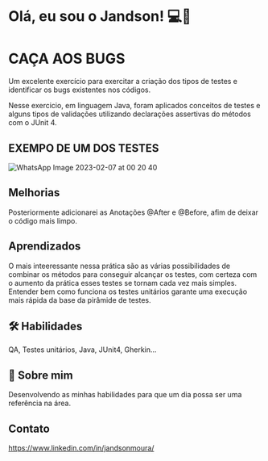 
# Olá, eu sou o Jandson! 💻🍕


# CAÇA AOS BUGS

Um excelente exercício para exercitar a criação dos tipos de testes e identificar os bugs existentes nos códigos.

Nesse exercicio, em linguagem Java, foram aplicados conceitos de testes e alguns tipos de validações utilizando declarações assertivas do métodos com o JUnit 4.



## EXEMPO DE UM DOS TESTES

![WhatsApp Image 2023-02-07 at 00 20 40](https://user-images.githubusercontent.com/107883675/217140834-2e43b7a6-c478-49af-bdeb-4c2b24838078.jpeg)

## Melhorias

Posteriormente adicionarei as Anotações @After e @Before, afim de deixar o código mais limpo.


## Aprendizados

O mais inteeressante nessa prática são as várias possibilidades de combinar os métodos para conseguir alcançar os testes, com certeza com o aumento da prática esses testes se tornam cada vez mais simples. Entender bem como funciona os testes unitários garante uma execução mais rápida da base da pirâmide de testes.


## 🛠 Habilidades
QA, Testes unitários, Java, JUnit4, Gherkin...


## 🚀 Sobre mim
Desenvolvendo as minhas habilidades para que um dia possa ser uma referência na área.

## Contato

https://www.linkedin.com/in/jandsonmoura/
